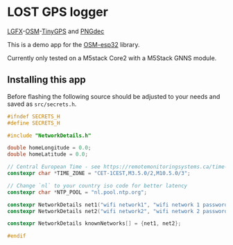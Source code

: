 # LOST GPS logger

[LGFX](https://github.com/lovyan03/LovyanGFX)-[OSM](https://github.com/CelliesProjects/OpenStreetMap-esp32)-[TinyGPS](https://github.com/mikalhart/TinyGPSPlus) and [PNGdec](https://github.com/bitbank2/PNGdec)

This is a demo app for the [OSM-esp32](https://github.com/CelliesProjects/OpenStreetMap-esp32) library.

Currently only tested on a M5stack Core2 with a M5Stack GNNS module.

## Installing this app

Before flashing the following source should be adjusted to your needs and saved as `src/secrets.h`.

```c++
#ifndef SECRETS_H
#define SECRETS_H

#include "NetworkDetails.h"

double homeLongitude = 0.0;
double homeLatitude = 0.0;

// Central European Time - see https://remotemonitoringsystems.ca/time-zone-abbreviations.php
constexpr char *TIME_ZONE = "CET-1CEST,M3.5.0/2,M10.5.0/3";

// Change `nl` to your country iso code for better latency
constexpr char *NTP_POOL = "nl.pool.ntp.org";

constexpr NetworkDetails net1("wifi network1", "wifi network 1 password");
constexpr NetworkDetails net2("wifi network2", "wifi network 2 password");

constexpr NetworkDetails knownNetworks[] = {net1, net2};

#endif
```

